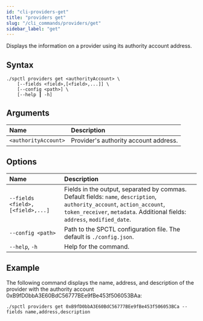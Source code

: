 ```yaml
---
id: "cli-providers-get"
title: "providers get"
slug: "/cli_commands/providers/get"
sidebar_label: "get"
---
```


Displays the information on a provider using its authority account address.

## Syntax

```
./spctl providers get <authorityAccount> \
    [--fields <field>,[<field>,...]] \
    [--config <path>] \
    [--help ┃ -h]
```

## Arguments

| **Name** | **Description** |
| :- | :- |
| `<authorityAccount>` | Provider's authority account address. |

## Options

| **Name** | **Description** |
| :- | :- |
| `--fields <field>,[<field>,...]` | Fields in the output, separated by commas. Default fields: `name`, `description`, `authority_account`, `action_account`, `token_receiver`, `metadata`. Additional fields: `address`, `modified_date`. |
| `--config <path>` | Path to the SPCTL configuration file. The default is `./config.json`. |
| `--help`, `-h` | Help for the command. |

## Example

The following command displays the name, address, and description of the provider with the authority account 0xB9fD0bbA3E60BdC56777BEe9fBe453f506053BAa:

```
./spctl providers get 0xB9fD0bbA3E60BdC56777BEe9fBe453f506053BCa --fields name,address,description
```